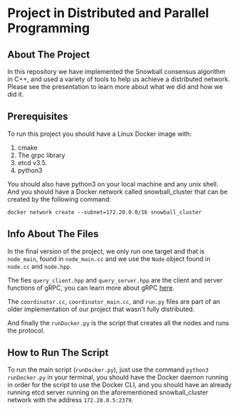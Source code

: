# Project in Distributed and Parallel Programming

## About The Project
In this repository we have implemented the Snowball consensus algorithm in C++, and used a variety of tools to help us achieve a distributed network. Please see the presentation to learn more about what we did and how we did it.

## Prerequisites
To run this project you should have a Linux Docker image with: 
1. cmake
2. The grpc library 
3. etcd v3.5.
4. python3

You should also have python3 on your local machine and any unix shell.
And you should have a Docker network called snowball_cluster that can be created by the following command:

`docker network create --subnet=172.20.0.0/16 snowball_cluster`

## Info About The Files
In the final version of the project, we only run one target and that is `node_main`, found in `node_main.cc` and we use the `Node` object found in `node.cc` and `node.hpp`.

The fies `query_client.hpp` and `query_server.hpp` are the client and server functions of gRPC, you can learn more about gRPC [here](https://grpc.io/docs/languages/cpp/quickstart/).

The `coordinator.cc`, `coordinator_main.cc`, and `run.py` files are part of an older implementation of our project that wasn't fully distributed.

And finally the `runDocker.py` is the script that creates all the nodes and runs the protocol.

## How to Run The Script
To run the main script (`runDocker.py`), just use the command `python3 runDocker.py` in your terminal, you should have the Docker daemon running in order for the script to use the Docker CLI, and you should have an already running etcd server running on the aforementioned snowball_cluster network with the address `172.20.0.5:2379`.
